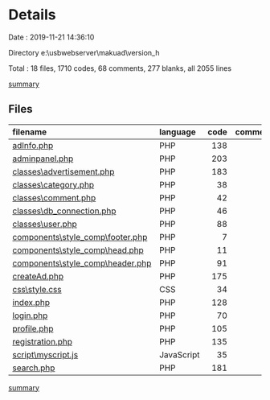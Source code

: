 # Details

Date : 2019-11-21 14:36:10

Directory e:\usbwebserver\makuad\version_h

Total : 18 files,  1710 codes, 68 comments, 277 blanks, all 2055 lines

[summary](results.md)

## Files
| filename | language | code | comment | blank | total |
| :--- | :--- | ---: | ---: | ---: | ---: |
| [adInfo.php](file:///e%3A/usbwebserver/makuad/version_h/adInfo.php) | PHP | 138 | 5 | 19 | 162 |
| [adminpanel.php](file:///e%3A/usbwebserver/makuad/version_h/adminpanel.php) | PHP | 203 | 2 | 20 | 225 |
| [classes\advertisement.php](file:///e%3A/usbwebserver/makuad/version_h/classes/advertisement.php) | PHP | 183 | 12 | 31 | 226 |
| [classes\category.php](file:///e%3A/usbwebserver/makuad/version_h/classes/category.php) | PHP | 38 | 1 | 10 | 49 |
| [classes\comment.php](file:///e%3A/usbwebserver/makuad/version_h/classes/comment.php) | PHP | 42 | 1 | 17 | 60 |
| [classes\db_connection.php](file:///e%3A/usbwebserver/makuad/version_h/classes/db_connection.php) | PHP | 46 | 4 | 9 | 59 |
| [classes\user.php](file:///e%3A/usbwebserver/makuad/version_h/classes/user.php) | PHP | 88 | 4 | 24 | 116 |
| [components\style_comp\footer.php](file:///e%3A/usbwebserver/makuad/version_h/components/style_comp/footer.php) | PHP | 7 | 0 | 0 | 7 |
| [components\style_comp\head.php](file:///e%3A/usbwebserver/makuad/version_h/components/style_comp/head.php) | PHP | 11 | 0 | 0 | 11 |
| [components\style_comp\header.php](file:///e%3A/usbwebserver/makuad/version_h/components/style_comp/header.php) | PHP | 91 | 3 | 15 | 109 |
| [createAd.php](file:///e%3A/usbwebserver/makuad/version_h/createAd.php) | PHP | 175 | 5 | 22 | 202 |
| [css\style.css](file:///e%3A/usbwebserver/makuad/version_h/css/style.css) | CSS | 34 | 1 | 11 | 46 |
| [index.php](file:///e%3A/usbwebserver/makuad/version_h/index.php) | PHP | 128 | 3 | 16 | 147 |
| [login.php](file:///e%3A/usbwebserver/makuad/version_h/login.php) | PHP | 70 | 0 | 17 | 87 |
| [profile.php](file:///e%3A/usbwebserver/makuad/version_h/profile.php) | PHP | 105 | 4 | 11 | 120 |
| [registration.php](file:///e%3A/usbwebserver/makuad/version_h/registration.php) | PHP | 135 | 12 | 23 | 170 |
| [script\myscript.js](file:///e%3A/usbwebserver/makuad/version_h/script/myscript.js) | JavaScript | 35 | 3 | 7 | 45 |
| [search.php](file:///e%3A/usbwebserver/makuad/version_h/search.php) | PHP | 181 | 8 | 25 | 214 |

[summary](results.md)